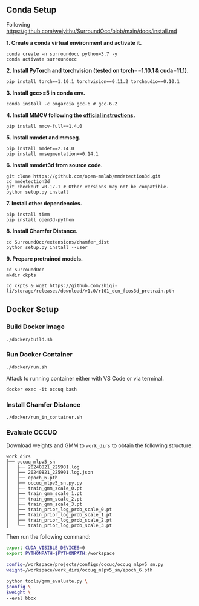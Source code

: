 ## Conda Setup

Following https://github.com/weiyithu/SurroundOcc/blob/main/docs/install.md

**1. Create a conda virtual environment and activate it.**
```shell
conda create -n surroundocc python=3.7 -y
conda activate surroundocc
```

**2. Install PyTorch and torchvision (tested on torch==1.10.1 & cuda=11.1).**
```shell
pip install torch==1.10.1 torchvision==0.11.2 torchaudio==0.10.1
```

**3. Install gcc>=5 in conda env.**
```shell
conda install -c omgarcia gcc-6 # gcc-6.2
```

**4. Install MMCV following the [official instructions](https://github.com/open-mmlab/mmcv).**
```shell
pip install mmcv-full==1.4.0
```

**5. Install mmdet and mmseg.**
```shell
pip install mmdet==2.14.0
pip install mmsegmentation==0.14.1
```

**6. Install mmdet3d from source code.**
```shell
git clone https://github.com/open-mmlab/mmdetection3d.git
cd mmdetection3d
git checkout v0.17.1 # Other versions may not be compatible.
python setup.py install
```

**7. Install other dependencies.**
```shell
pip install timm
pip install open3d-python
```

**8. Install Chamfer Distance.**
```shell
cd SurroundOcc/extensions/chamfer_dist
python setup.py install --user
```

**9. Prepare pretrained models.**
```shell
cd SurroundOcc 
mkdir ckpts

cd ckpts & wget https://github.com/zhiqi-li/storage/releases/download/v1.0/r101_dcn_fcos3d_pretrain.pth
```

## Docker Setup

### Build Docker Image

```shell
./docker/build.sh
```

### Run Docker Container

```shell
./docker/run.sh
```

Attack to running container either with VS Code or via terminal.
```shell
docker exec -it occuq bash
```

### Install Chamfer Distance

```shell
./docker/run_in_container.sh
```

### Evaluate OCCUQ

Download weights and GMM to `work_dirs` to obtain the following structure:

```
work_dirs
├── occuq_mlpv5_sn
│   ├── 20240821_225901.log
│   ├── 20240821_225901.log.json
│   ├── epoch_6.pth
│   ├── occuq_mlpv5_sn.py.py
│   ├── train_gmm_scale_0.pt
│   ├── train_gmm_scale_1.pt
│   ├── train_gmm_scale_2.pt
│   ├── train_gmm_scale_3.pt
│   ├── train_prior_log_prob_scale_0.pt
│   ├── train_prior_log_prob_scale_1.pt
│   ├── train_prior_log_prob_scale_2.pt
│   └── train_prior_log_prob_scale_3.pt
```

Then run the following command:


```bash
export CUDA_VISIBLE_DEVICES=0
export PYTHONPATH=$PYTHONPATH:/workspace

config=/workspace/projects/configs/occuq/occuq_mlpv5_sn.py 
weight=/workspace/work_dirs/occuq_mlpv5_sn/epoch_6.pth

python tools/gmm_evaluate.py \
$config \
$weight \
--eval bbox
```


